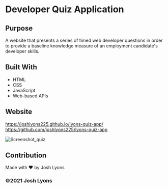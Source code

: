 # Developer Quiz Application

## Purpose
A website that presents a series of timed web developer questions in order to provide a baseline knowledge measure of an employment candidate's developer skills.

## Built With
* HTML
* CSS
* JavaScript
* Web-based APIs

## Website
https://joshlyons225.github.io/lyons-quiz-app/
https://github.com/joshlyons225/lyons-quiz-app

![Screenshot_quiz](https://user-images.githubusercontent.com/95392565/149604062-da56a19f-6af6-4e80-9c78-9861876d6025.png)

## Contribution
Made with ❤️ by Josh Lyons

### ©️2021 Josh Lyons